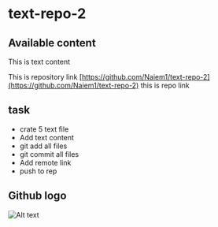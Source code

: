 # text-repo-2

## Available content
This is text content 

 This is repository link [https://github.com/Naiem1/text-repo-2](https://github.com/Naiem1/text-repo-2) this is repo link

## task

* crate 5 text file
* Add text content
* git add all files
* git commit all files
* Add remote link 
* push to rep 

## Github logo


![Alt text][id]


[id]: https://octodex.github.com/images/dojocat.jpg  "The Dojocat"